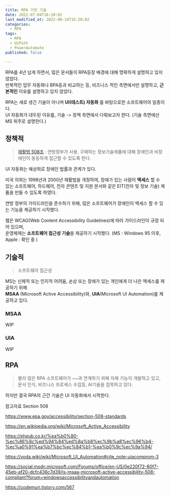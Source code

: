 ```yaml
---
title: RPA 기반 기술
date: 2022-07-04T16:20:02
last_modified_at: 2022-08-14T16:20:02
categories:
  - RPA
tags:
  - RPA
  - UiPath
  - PowerAutomate
published: false

---
```

RPA를 4년 넘게 하면서, 많은 문서들이 RPA등장 배경에 대해 명확하게 설명하고 있지 않았다.  
반복적인 업무 자동화나 BPA등과 비교하는 등, 비즈니스 적인 측면에서만 설명하고, **근본적인** 이유를 설명하고 있지 않았다.

RPA는 새로 생긴 기술이 아니며 **UI(테스트) 자동화** 를 바탕으로한 소프트웨어의 일종이다.  
UI 자동화가 대두된 이유를, 기술 -> 정책 측면에서 다뤄보고자 한다. (기술 측면에선 MS 위주로 설명한다.)

## 정책적
> [재활법 508조](https://www.epa.gov/accessibility/section-508-standards) : 연방정부가 사용, 구매하는 정보기술제품에 대해 장애인과 비장애인이 동등하게 접근할 수 있도록 한다.  

UI 자동화는 예상외로 장애인 법률과 관계가 있다.  

미국 의회는 1998년과 2000년 재활법을 개정하여, 장애가 있는 사람이 **액세스** 할 수 있는 소프트웨어, 하드웨어, 전자 콘텐츠 및 지원 문서와 같은 EIT(전자 및 정보 기술) 제품을 만들 수 있도록 하였다.  

연방 정부의 가이드라인을 준수하기 위해, 많은 소프트웨어가 장애인이 액세스 할 수 있는 기능을 제공하기 시작했다.  

웹은 WCAG(Web Content Accessibility Guidelines)에 따라 가이드라인이 규정 되어 있으며,  
운영체제는 **소프트웨어 접근성 기술**을 제공하기 시작했다. (MS : Windows 95 이후, Apple : 확인 중 )

## 기술적
> 소프트웨어 접근성

MS는 신체적 또는 인지적 어려움, 손상 또는 장애가 있는 개인에게 더 나은 액세스를 제공하기 위해  
**MSAA** (Microsoft Active Accessibility)와, **UIA**(Microsoft UI Automation)를 제공하고 있다.

### MSAA
WIP

### UIA
WIP

## RPA
> 블라
많은 RPA 소프트웨어가 ~~과 연계하기 위해 자체 기능이 개발하고 있고,  
문서 인식, 비즈니스 프로세스 수집등, AI기술을 접목하고 있다.

하지만 결국 RPA의 근간 기술은 UI 자동화에서 시작한다.


참고자료
Section 508

https://www.epa.gov/accessibility/section-508-standards

https://en.wikipedia.org/wiki/Microsoft_Active_Accessibility

https://ehpub.co.kr/%ea%b0%80-%ec%86%8c%ed%94%84%ed%8a%b8%ec%9b%a8%ec%96%b4-%ec%a0%91%ea%b7%bc%ec%84%b1-%ea%b0%9c%ec%9a%94/

https://yoda.wiki/wiki/Microsoft_UI_Automation#cite_note-uiacomprom-3

https://social.msdn.microsoft.com/Forums/office/en-US/0e220f72-80f7-45eb-af20-dcfc436c7d39/is-msaa-microsoft-active-accessibility-508-compliant?forum=windowsaccessibilityandautomation


https://codemuri.tistory.com/567